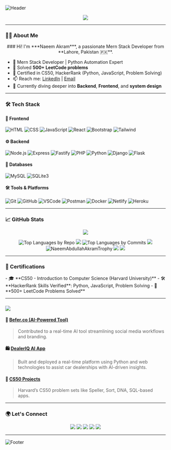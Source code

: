 ![Header](https://capsule-render.vercel.app/api?type=waving&color=0:1f1f1f,100:3f3f3f&height=200&section=header&text=Naeem%20Akram&fontSize=40&fontAlignY=35&fontColor=ffffff)

<p align="center">
  <img src="https://readme-typing-svg.demolab.com?font=Fira+Code&duration=4000&pause=500&color=00F7FF&center=true&width=435&lines=Full+Stack+Developer;500%2B+LeetCode+Problems+Solved;CS50+%7C+HackerRank+Certified;Open+Source+Contributor"/>
</p>

---

### 👨‍💻 About Me               
  <p align="center">
    ### Hi! I'm ***Naeem Akram***, a passionate Mern Stack Developer from **Lahore, Pakistan 🇵🇰**.
  </p>

- 💼 Mern Stack Developer | Python Automation Expert  
- 🧠 Solved **500+ LeetCode problems**  
- 📜 Certified in CS50, HackerRank (Python, JavaScript, Problem Solving)  
- 📫 Reach me: [LinkedIn](https://www.linkedin.com/in/naeemabdullahakram/) | [Email](mailto:maliknaeemakram308@gmail.com)  
- 🔭 Currently diving deeper into **Backend**, **Frontend**, and **system design**

---

### 🛠️ Tech Stack


#### 🚀 Frontend
![HTML](https://img.shields.io/badge/-HTML5-E34F26?style=for-the-badge&logo=html5&logoColor=white)
![CSS](https://img.shields.io/badge/-CSS3-1572B6?style=for-the-badge&logo=css3&logoColor=white)
![JavaScript](https://img.shields.io/badge/-JavaScript-F7DF1E?style=for-the-badge&logo=javascript&logoColor=black)
![React](https://img.shields.io/badge/-React-61DAFB?style=for-the-badge&logo=react&logoColor=black)
![Bootstrap](https://img.shields.io/badge/-Bootstrap-563D7C?style=for-the-badge&logo=bootstrap&logoColor=white)
![Tailwind](https://img.shields.io/badge/-TailwindCSS-38B2AC?style=for-the-badge&logo=tailwind-css&logoColor=white)

#### ⚙️ Backend
![Node.js](https://img.shields.io/badge/-Node.js-339933?style=for-the-badge&logo=nodedotjs&logoColor=white)
![Express](https://img.shields.io/badge/-Express.js-000000?style=for-the-badge&logo=express&logoColor=white)
![Fastify](https://img.shields.io/badge/-Fastify-000000?style=for-the-badge&logo=fastify&logoColor=white)
![PHP](https://img.shields.io/badge/-PHP-777BB4?style=for-the-badge&logo=php&logoColor=white)
![Python](https://img.shields.io/badge/-Python-3776AB?style=for-the-badge&logo=python&logoColor=white)
![Django](https://img.shields.io/badge/-Django-092E20?style=for-the-badge&logo=django&logoColor=white)
![Flask](https://img.shields.io/badge/-Flask-000000?style=for-the-badge&logo=flask&logoColor=white)

#### 🧩 Databases
![MySQL](https://img.shields.io/badge/-MySQL-4479A1?style=for-the-badge&logo=mysql&logoColor=white)
![SQLite3](https://img.shields.io/badge/-SQLite3-4479A1?style=for-the-badge&logo=sqlite3&logoColor=white)

#### 🛠 Tools & Platforms
![Git](https://img.shields.io/badge/-Git-F05032?style=for-the-badge&logo=git&logoColor=white)
![GitHub](https://img.shields.io/badge/-GitHub-181717?style=for-the-badge&logo=github&logoColor=white)
![VSCode](https://img.shields.io/badge/-VSCode-007ACC?style=for-the-badge&logo=visual-studio-code&logoColor=white)
![Postman](https://img.shields.io/badge/-Postman-FF6C37?style=for-the-badge&logo=postman&logoColor=white)
![Docker](https://img.shields.io/badge/-Docker-2496ED?style=for-the-badge&logo=docker&logoColor=white)
![Netlify](https://img.shields.io/badge/-Netlify-00C7B7?style=for-the-badge&logo=netlify&logoColor=white)
![Heroku](https://img.shields.io/badge/-Heroku-430098?style=for-the-badge&logo=heroku&logoColor=white)

---

### 📈 GitHub Stats
<p align="center"><img src="https://github-readme-stats-eight-theta.vercel.app/api/top-langs/?username=NaeemAbdullahAkram&layout=compact&langs_count=8&theme=radical" ></p>
<p align="center">
    <img src="https://github-profile-summary-cards.vercel.app/api/cards/repos-per-language?username=NaeemAbdullahAkram&theme=nord_dark" alt="Top Languages by Repo" />
    <img src="https://github-readme-stats.vercel.app/api?username=NaeemAbdullahAkram&show_icons=true&theme=github_dark&hide_border=true" />
    <img src="https://github-profile-summary-cards.vercel.app/api/cards/most-commit-language?username=NaeemAbdullahAkram&theme=algokia" alt="Top Languages by Commits" />
    <img src="https://github-readme-streak-stats.herokuapp.com?user=NaeemAbdullahAkram&theme=tokyo_nightl&hide_border=true" />
    <img src="https://github-trophies.vercel.app/?username=NaeemAbdullahAkram&column=6&theme=radical" alt="NaeemAbdullahAkramTrophy" />
    <img src="https://github-profile-summary-cards.vercel.app/api/cards/profile-details?username=NaeemAbdullahAkram&theme=github_dark"/>
   <img src="https://github-readme-activity-graph.vercel.app/graph?username=NaeemAbdullahAkram&theme=react-dark&area=true"/>
 
</p>

---

### 📜 Certifications
  <p aligh="center">
    - 🎓 **CS50 - Introduction to Computer Science (Harvard University)**  
    - 🛠 **HackerRank Skills Verified**: Python, JavaScript, Problem Solving  
    - 🧠 **500+ LeetCode Problems Solved**
  </p>

---

### <p align="left">
  <img src="https://img.shields.io/badge/Featured%20Projects-%23FFFFFF?style=flat-square&logo=github&logoColor=181717" class="animate__animated animate__fadeIn animate__delay-1s"/>
</p>


#### 🧠 [Befer.co (AI-Powered Tool)](https://befer.co)
> Contributed to a real-time AI tool streamlining social media workflows and branding.

#### 🛍 [DealerIQ AI App](https://dealeriqai.up.railway.app/)
> Built and deployed a real-time platform using Python and web technologies to assist car dealerships with AI-driven insights.

#### 🔧 [CS50 Projects](https://github.com/NaeemAbdullahAkram/CS50x)
> Harvard’s CS50 problem sets like Speller, Sort, DNA, SQL-based apps.

---


### 🌍 Let's Connect

<p align="center">
  <a href="https://www.linkedin.com/in/naeemabdullahakram/"><img src="https://img.shields.io/badge/-LinkedIn-0077B5?style=for-the-badge&logo=linkedin&logoColor=white"/></a>
  <a href="mailto:naeemabdullahakram@gmail.com"><img src="https://img.shields.io/badge/-Gmail-D14836?style=for-the-badge&logo=gmail&logoColor=white"/></a>
  <a href="https://github.com/NaeemAbdullahAkram"><img src="https://img.shields.io/badge/-GitHub-181717?style=for-the-badge&logo=github&logoColor=white"/></a>
  <a href="https://leetcode.com/u/Naeem_ABD/"><img src="https://img.shields.io/badge/-LeetCode-000000?style=for-the-badge&logo=leetcode&logoColor=white"/></a>
  <a href="https://www.hackerrank.com/dashboard"><img src="https://img.shields.io/badge/-HackerRank-2EC866?style=for-the-badge&logo=hackerrank&logoColor=white"/></a>
</p>

---

![Footer](https://capsule-render.vercel.app/api?type=waving&color=3f3f3f&height=150&section=footer)

